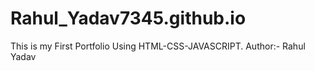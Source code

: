 # Rahul_Yadav7345.github.io
This is my First Portfolio Using HTML-CSS-JAVASCRIPT.
Author:- Rahul Yadav
